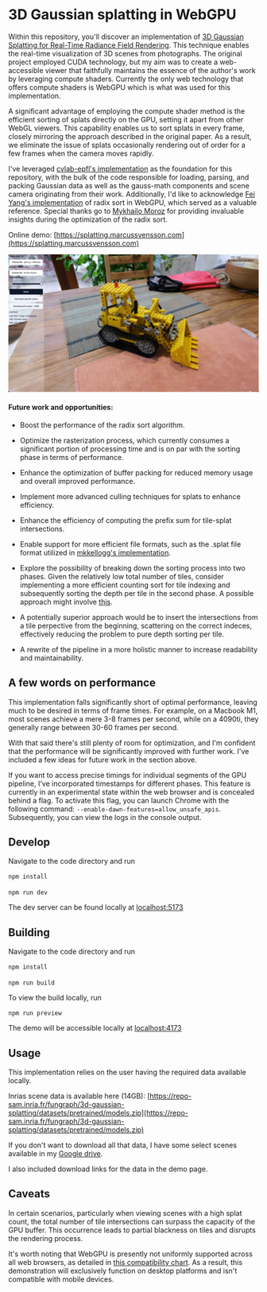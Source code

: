 # 3D Gaussian splatting in WebGPU

Within this repository, you'll discover an implementation of [3D Gaussian Splatting for Real-Time Radiance Field Rendering](https://repo-sam.inria.fr/fungraph/3d-gaussian-splatting/). This technique enables the real-time visualization of 3D scenes from photographs. The original project employed CUDA technology, but my aim was to create a web-accessible viewer that faithfully maintains the essence of the author's work by leveraging compute shaders. Currently the only web technology that offers compute shaders is WebGPU which is what was used for this implementation.

A significant advantage of employing the compute shader method is the efficient sorting of splats directly on the GPU, setting it apart from other WebGL viewers. This capability enables us to sort splats in every frame, closely mirroring the approach described in the original paper. As a result, we eliminate the issue of splats occasionally rendering out of order for a few frames when the camera moves rapidly.

I've leveraged [cvlab-epfl's implementation](https://github.com/cvlab-epfl/gaussian-splatting-web) as the foundation for this repository, with the bulk of the code responsible for loading, parsing, and packing Gaussian data as well as the gauss-math components and scene camera originating from their work. Additionally, I'd like to acknowledge [Fei Yang's implementation](https://github.com/fynv/webgpu_math) of radix sort in WebGPU, which served as a valuable reference. Special thanks go to [Mykhailo Moroz](https://twitter.com/Michael_Moroz_) for providing invaluable insights during the optimization of the radix sort.

Online demo: [https://splatting.marcussvensson.com](https://splatting.marcussvensson.com)

![Alt text](viewer.jpg)

#### Future work and opportunities:

- Boost the performance of the radix sort algorithm.

- Optimize the rasterization process, which currently consumes a significant portion of processing time and is on par with the sorting phase in terms of performance.

- Enhance the optimization of buffer packing for reduced memory usage and overall improved performance.

- Implement more advanced culling techniques for splats to enhance efficiency.

- Enhance the efficiency of computing the prefix sum for tile-splat intersections.

- Enable support for more efficient file formats, such as the .splat file format utilized in [mkkellogg's implementation](https://github.com/mkkellogg/GaussianSplats3D).

- Explore the possibility of breaking down the sorting process into two phases. Given the relatively low total number of tiles, consider implementing a more efficient counting sort for tile indexing and subsequently sorting the depth per tile in the second phase. A possible approach might involve [this](https://on-demand.gputechconf.com/gtc/2014/presentations/S4117-fast-fixed-radius-nearest-neighbor-gpu.pdf).

- A potentially superior approach would be to insert the intersections from a tile perpective from the beginning, scattering on the correct indeces, effectively reducing the problem to pure depth sorting per tile.

- A rewrite of the pipeline in a more holistic manner to increase readability and maintainability. 

## A few words on performance

This implementation falls significantly short of optimal performance, leaving much to be desired in terms of frame times. For example, on a Macbook M1, most scenes achieve a mere 3-8 frames per second, while on a 4090ti, they generally range between 30-60 frames per second.

With that said there's still plenty of room for optimization, and I'm confident that the performance will be significantly improved with further work. I've included a few ideas for future work in the section above.

If you want to access precise timings for individual segments of the GPU pipeline, I've incorporated timestamps for different phases. This feature is currently in an experimental state within the web browser and is concealed behind a flag. To activate this flag, you can launch Chrome with the following command: ```--enable-dawn-features=allow_unsafe_apis```. Subsequently, you can view the logs in the console output.

## Develop

Navigate to the code directory and run

```
npm install

npm run dev
```

The dev server can be found locally at [localhost:5173](http://localhost:5173)


## Building

Navigate to the code directory and run

```
npm install

npm run build
```

To view the build locally, run

```
npm run preview
```

The demo will be accessible locally at [localhost:4173](http://localhost:4173)


## Usage

This implementation relies on the user having the required data available locally.

Inrias scene data is available here (14GB): [https://repo-sam.inria.fr/fungraph/3d-gaussian-splatting/datasets/pretrained/models.zip](https://repo-sam.inria.fr/fungraph/3d-gaussian-splatting/datasets/pretrained/models.zip)

If you don't want to download all that data, I have some select scenes available in my [Google drive](https://drive.google.com/drive/folders/1WXCpR3kshQt2jmOtuCBsHKfzt1IMqey2).

I also included download links for the data in the demo page.

## Caveats

In certain scenarios, particularly when viewing scenes with a high splat count, the total number of tile intersections can surpass the capacity of the GPU buffer. This occurrence leads to partial blackness on tiles and disrupts the rendering process.

It's worth noting that WebGPU is presently not uniformly supported across all web browsers, as detailed in [this compatibility chart](https://caniuse.com/webgpu). As a result, this demonstration will exclusively function on desktop platforms and isn't compatible with mobile devices.
